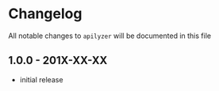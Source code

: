 # Changelog

All notable changes to `apilyzer` will be documented in this file

## 1.0.0 - 201X-XX-XX

- initial release
